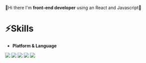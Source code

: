 

👋Hi there I'm **front-end developer** using an React and Javascript🌱

<h1>⚡Skills</h1>

- <strong>Platform & Language</strong>

<img src="https://img.shields.io/badge/-React-green?style=flat-square&logo=React&logoColor=white" /> <img src="https://img.shields.io/badge/-Javascript-yellow?style=flat-square&logo=Javascript&logoColor=white" />  <img src="https://img.shields.io/badge/-HTML5-black?style=flat-square&logo=HTML&logoColor=white" />  <img src="https://img.shields.io/badge/-CSS-blue?style=flat-square&logo=CSS&logoColor=white" />  <img src="https://img.shields.io/badge/-Vue-green?style=flat-square&logo=Vue&logoColor=white" />


<!--
**icecrao2/icecrao2** is a ✨ _special_ ✨ repository because its `README.md` (this file) appears on your GitHub profile.

Here are some ideas to get you started:

- 🔭 I’m currently working on ...
- 🌱 I’m currently learning ...
- 👯 I’m looking to collaborate on ...
- 🤔 I’m looking for help with ...
- 💬 Ask me about ...
- 📫 How to reach me: ...
- 😄 Pronouns: ...
- ⚡ Fun fact: ...
-->
